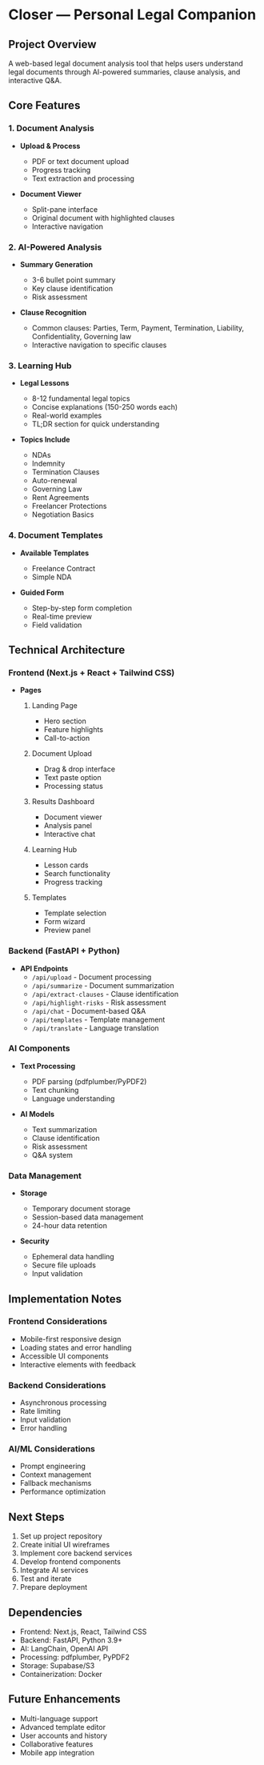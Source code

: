 # Closer — Personal Legal Companion
## Project Overview
A web-based legal document analysis tool that helps users understand legal documents through AI-powered summaries, clause analysis, and interactive Q&A.

## Core Features

### 1. Document Analysis
- **Upload & Process**
  - PDF or text document upload
  - Progress tracking
  - Text extraction and processing

- **Document Viewer**
  - Split-pane interface
  - Original document with highlighted clauses
  - Interactive navigation

### 2. AI-Powered Analysis
- **Summary Generation**
  - 3-6 bullet point summary
  - Key clause identification
  - Risk assessment

- **Clause Recognition**
  - Common clauses: Parties, Term, Payment, Termination, Liability, Confidentiality, Governing law
  - Interactive navigation to specific clauses

### 3. Learning Hub
- **Legal Lessons**
  - 8-12 fundamental legal topics
  - Concise explanations (150-250 words each)
  - Real-world examples
  - TL;DR section for quick understanding

- **Topics Include**
  - NDAs
  - Indemnity
  - Termination Clauses
  - Auto-renewal
  - Governing Law
  - Rent Agreements
  - Freelancer Protections
  - Negotiation Basics

### 4. Document Templates
- **Available Templates**
  - Freelance Contract
  - Simple NDA

- **Guided Form**
  - Step-by-step form completion
  - Real-time preview
  - Field validation

## Technical Architecture

### Frontend (Next.js + React + Tailwind CSS)
- **Pages**
  1. Landing Page
     - Hero section
     - Feature highlights
     - Call-to-action

  2. Document Upload
     - Drag & drop interface
     - Text paste option
     - Processing status

  3. Results Dashboard
     - Document viewer
     - Analysis panel
     - Interactive chat

  4. Learning Hub
     - Lesson cards
     - Search functionality
     - Progress tracking

  5. Templates
     - Template selection
     - Form wizard
     - Preview panel

### Backend (FastAPI + Python)
- **API Endpoints**
  - `/api/upload` - Document processing
  - `/api/summarize` - Document summarization
  - `/api/extract-clauses` - Clause identification
  - `/api/highlight-risks` - Risk assessment
  - `/api/chat` - Document-based Q&A
  - `/api/templates` - Template management
  - `/api/translate` - Language translation

### AI Components
- **Text Processing**
  - PDF parsing (pdfplumber/PyPDF2)
  - Text chunking
  - Language understanding

- **AI Models**
  - Text summarization
  - Clause identification
  - Risk assessment
  - Q&A system

### Data Management
- **Storage**
  - Temporary document storage
  - Session-based data management
  - 24-hour data retention

- **Security**
  - Ephemeral data handling
  - Secure file uploads
  - Input validation

## Implementation Notes

### Frontend Considerations
- Mobile-first responsive design
- Loading states and error handling
- Accessible UI components
- Interactive elements with feedback

### Backend Considerations
- Asynchronous processing
- Rate limiting
- Input validation
- Error handling

### AI/ML Considerations
- Prompt engineering
- Context management
- Fallback mechanisms
- Performance optimization

## Next Steps
1. Set up project repository
2. Create initial UI wireframes
3. Implement core backend services
4. Develop frontend components
5. Integrate AI services
6. Test and iterate
7. Prepare deployment

## Dependencies
- Frontend: Next.js, React, Tailwind CSS
- Backend: FastAPI, Python 3.9+
- AI: LangChain, OpenAI API
- Processing: pdfplumber, PyPDF2
- Storage: Supabase/S3
- Containerization: Docker

## Future Enhancements
- Multi-language support
- Advanced template editor
- User accounts and history
- Collaborative features
- Mobile app integration